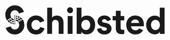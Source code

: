 <svg xmlns="http://www.w3.org/2000/svg" fill="none" viewBox="0 0 152 29">
  <path fill="currentColor" d="m37.818 22.576-3.725-1.272a.202.202 0 0 0-.131.02.184.184 0 0 0-.083.105c-.41 1.289-1.57 2.705-3.815 2.705s-4.473-1.72-4.473-4.783c0-3.064 2.104-4.783 4.439-4.783 1.943 0 3.012 1.092 3.51 2.276.018.07.108.124.178.107l3.851-1.343c.071-.036.107-.125.071-.197-.928-2.633-3.458-5.069-7.7-5.069-4.92 0-8.699 3.78-8.699 9.009 0 5.23 3.85 9.009 8.823 9.009 4.403 0 7.042-2.813 7.843-5.606a.124.124 0 0 0-.001-.11.111.111 0 0 0-.036-.044.12.12 0 0 0-.052-.024Zm58.447-5.069-2.405-.5c-.945-.198-1.534-.662-1.534-1.487 0-.984.946-1.702 2.139-1.702 1.676 0 2.388.95 2.692 1.846.017.107.107.143.178.107l3.423-1.343c.071-.036.107-.107.09-.178-.625-1.756-2.406-3.904-6.418-3.904-3.637 0-6.31 2.507-6.31 5.569 0 2.346 1.48 4.406 4.741 5.105l2.228.537c1.32.286 1.818.823 1.818 1.594 0 .877-.712 1.684-2.228 1.684-1.925 0-2.906-1.164-3.067-2.417 0-.09-.07-.144-.196-.125l-3.601.806a.194.194 0 0 0-.143.178c.284 1.917 2.085 5.086 7.041 5.086 4.457 0 6.578-2.83 6.578-5.605 0-2.471-1.694-4.568-5.027-5.247l.001-.004Zm27.309-7.163c-4.367 0-8.325 3.51-8.325 8.938 0 5.732 4.083 9.08 8.716 9.08 3.458 0 5.9-1.685 7.113-3.977.036-.09 0-.179-.071-.215l-3.404-1.487c-.071-.017-.161 0-.197.071-.642.986-1.747 1.648-3.404 1.648-2.299 0-4.172-1.611-4.279-3.833h11.979c.071 0 .143-.09.143-.144.036-.232.071-.788.071-1.289 0-5.444-3.137-8.794-8.342-8.794v.002Zm3.832 7.075h-7.576c.107-1.54 1.426-3.313 3.797-3.313 2.603 0 3.708 1.63 3.779 3.313Zm23.922-14.58h-4.279c-.071 0-.124.071-.124.144v9.582c-.464-.913-1.854-2.114-4.777-2.114-4.76 0-8.075 3.887-8.075 8.865 0 4.979 3.404 8.938 8.218 8.938 2.245 0 3.975-1.038 4.723-2.383l.018 1.827c0 .07.053.125.143.125h4.153a.15.15 0 0 0 .055-.01.13.13 0 0 0 .046-.032.15.15 0 0 0 .042-.102V2.98c0-.07-.071-.144-.143-.144v.002Zm-8.503 21.33c-2.388 0-4.171-1.808-4.171-4.853 0-3.044 1.836-4.817 4.171-4.817s4.207 1.755 4.207 4.783c0 3.027-1.872 4.89-4.207 4.89v-.002Zm-29.661-.249c-.303.037-.82.09-1.229.09-1.319 0-2.014-.483-2.014-1.987v-7.092h3.261c.07 0 .143-.071.143-.144v-3.78c0-.053-.071-.124-.143-.124h-3.261V5.922a.15.15 0 0 0-.042-.102.14.14 0 0 0-.102-.042h-4.189c-.107 0-.16.071-.16.144l-.017 4.96h-2.906c-.09 0-.143.072-.143.126v3.779a.136.136 0 0 0 .041.102.133.133 0 0 0 .047.031c.017.007.036.01.055.01h2.906v7.899c0 3.296 2.031 5.248 5.329 5.248 1.266 0 2.067-.215 2.495-.358a.198.198 0 0 0 .09-.179v-3.49c0-.09-.071-.162-.161-.125v-.004ZM77.995 10.415c-2.513 0-4.35 1.11-5.115 2.31V2.98a.138.138 0 0 0-.088-.133.149.149 0 0 0-.055-.01h-4.225a.154.154 0 0 0-.143.143v24.7a.14.14 0 0 0 .088.133c.017.007.036.01.055.01h4.153c.09 0 .143-.053.143-.143v-1.917c.891 1.45 2.673 2.49 5.008 2.49 4.83 0 8.004-3.85 8.004-8.972s-2.87-8.865-7.826-8.865h.001ZM77.05 24.17c-2.335 0-4.278-1.792-4.278-4.854 0-3.061 1.943-4.853 4.278-4.853 2.335 0 4.153 1.738 4.153 4.853 0 3.116-1.818 4.854-4.153 4.854ZM64.323 10.88h-4.296c-.09 0-.143.071-.143.125V27.68c0 .09.053.143.143.143h4.296a.137.137 0 0 0 .102-.042.14.14 0 0 0 .041-.101V11.006c0-.054-.07-.125-.143-.125Zm-2.158-8.454c-1.55 0-2.852 1.272-2.852 2.847s1.283 2.812 2.833 2.812c1.694 0 3.013-1.47 2.78-3.135-.16-1.415-1.336-2.507-2.762-2.524h.001Zm-12.494 7.988c-1.604 0-3.494.554-4.563 1.845V2.983c0-.071-.071-.144-.143-.144h-4.296a.137.137 0 0 0-.102.042.138.138 0 0 0-.042.102V27.68c0 .09.054.143.144.143h4.296a.137.137 0 0 0 .102-.042.14.14 0 0 0 .04-.101v-9.834c-.036-1.863 1.053-3.384 3.155-3.384 2.21 0 3.12 1.577 3.12 3.457v9.76a.14.14 0 0 0 .088.133.15.15 0 0 0 .055.011h4.26c.09 0 .143-.053.143-.143V17.149c0-3.726-1.961-6.734-6.257-6.734ZM3.914 14.858a.647.647 0 0 0-.658.662c0 .171.063.338.177.466.143.161.552.52.802.735a.637.637 0 0 0 .41.143.647.647 0 0 0 .66-.662.724.724 0 0 0-.25-.52 9.467 9.467 0 0 1-.678-.608c-.125-.124-.321-.214-.464-.214l.001-.002Zm2.175 1.755a.573.573 0 0 0-.588.591c0 .251.143.43.338.537.124.071.374.161.552.232.124.054.143.054.178.054.427 0 .624-.305.624-.573a.654.654 0 0 0-.357-.574c-.445-.178-.357-.161-.481-.215a.7.7 0 0 0-.268-.054l.002.002Zm2.175.806c-.338-.054-.642.144-.642.5 0 .13.043.257.124.36a.55.55 0 0 0 .323.197c.13.03.26.048.391.054.304 0 .535-.215.535-.52a.57.57 0 0 0-.445-.537c-.107-.018-.231-.037-.284-.054h-.002Zm-2.835-3.457a.61.61 0 0 0-.625.627c0 .215.107.413.197.501.107.107.802.645.945.735.12.067.255.104.391.107a.613.613 0 0 0 .606-.608.723.723 0 0 0-.285-.574 6.368 6.368 0 0 1-.784-.608.648.648 0 0 0-.445-.178v-.002Zm4.492 3.69a.488.488 0 0 0-.498.5c0 .286.214.5.498.5a.488.488 0 0 0 .498-.5c0-.286-.213-.5-.498-.5Zm-1.854-2.169c-.464-.107-.748.125-.748.501 0 .305.177.52.41.591.392.125.535.161.642.161.303 0 .57-.232.57-.573 0-.269-.16-.466-.444-.555-.499-.144-.392-.125-.428-.125h-.002Zm1.854.342a.488.488 0 0 0-.498.5c0 .286.214.501.498.501a.488.488 0 0 0 .498-.5.488.488 0 0 0-.498-.501Zm-2.96-2.956a.599.599 0 0 0-.587.608.7.7 0 0 0 .23.483c.25.215 1.106.716 1.64.877a.588.588 0 0 0 .614-.135.594.594 0 0 0 .172-.42.637.637 0 0 0-.41-.59c-.465-.179-1-.466-1.267-.681a.591.591 0 0 0-.391-.144v.002Zm2.96 1.128a.488.488 0 0 0-.498.5c0 .286.214.501.498.501a.488.488 0 0 0 .498-.5.487.487 0 0 0-.498-.501ZM9.938.637C4.804.637.955 4.594.955 9.467c0 1.953.624 4.173 1.302 4.997.16.198.338.34.605.34.41 0 .713-.305.713-.716a.847.847 0 0 0-.107-.376c-.16-.232.107-.393.23-.178a.785.785 0 0 0 .642.359.69.69 0 0 0 .678-.681.787.787 0 0 0-.107-.394c-.177-.286.107-.393.214-.215a.772.772 0 0 0 .642.377.698.698 0 0 0 .695-.698.766.766 0 0 0-.09-.36 4.397 4.397 0 0 1-.57-2.221c0-2.561 1.763-4.407 4.117-4.407 1.925 0 3.458 1.236 3.958 3.062l4.617-1.504C17.371 3.163 14.054.637 9.938.637Zm5.99 13.503a.647.647 0 0 0 .659-.662.704.704 0 0 0-.178-.466c-.143-.16-.552-.52-.802-.734a.634.634 0 0 0-.41-.144.647.647 0 0 0-.66.662.73.73 0 0 0 .25.52c.215.16.589.52.679.608.124.125.32.215.464.215l-.002.001Zm-2.175-1.755a.573.573 0 0 0 .588-.59c0-.252-.143-.43-.338-.538-.124-.071-.374-.161-.552-.232-.124-.054-.143-.054-.177-.054-.428 0-.625.305-.625.574 0 .286.197.5.357.573.445.179.357.161.482.215a.7.7 0 0 0 .267.054l-.002-.002Zm-2.175-.806c.338.054.642-.144.642-.5a.558.558 0 0 0-.447-.556 2 2 0 0 0-.391-.054c-.304 0-.535.215-.535.52a.57.57 0 0 0 .445.537c.107.017.231.036.285.053h.002Zm2.836 3.457a.61.61 0 0 0 .624-.627.759.759 0 0 0-.197-.5 13.317 13.317 0 0 0-.945-.736.847.847 0 0 0-.391-.107.613.613 0 0 0-.606.608c0 .232.125.466.285.574.231.144.57.412.785.608a.648.648 0 0 0 .445.179v.001ZM9.92 11.347a.488.488 0 0 0 .498-.5.487.487 0 0 0-.498-.501.488.488 0 0 0-.498.5c0 .286.214.501.498.501Zm1.854 2.166c.464.108.748-.125.748-.5 0-.306-.177-.52-.41-.591-.391-.125-.534-.162-.641-.162a.564.564 0 0 0-.571.574c0 .268.16.466.445.554.498.144.391.125.427.125h.002Zm-1.854-.34a.488.488 0 0 0 .498-.5.488.488 0 0 0-.498-.501.488.488 0 0 0-.498.5c0 .287.214.502.498.502Zm2.96 2.955a.6.6 0 0 0 .588-.608.697.697 0 0 0-.231-.484c-.25-.215-1.106-.715-1.64-.877a.758.758 0 0 0-.197-.036.59.59 0 0 0-.418.172.593.593 0 0 0-.17.419c0 .305.214.52.41.59.464.18.999.467 1.266.682a.592.592 0 0 0 .391.144v-.002ZM9.92 15a.488.488 0 0 0 .498-.5.488.488 0 0 0-.498-.502.488.488 0 0 0-.498.501c0 .286.214.5.498.5Zm-.016 13.36c5.134 0 8.983-3.957 8.983-8.83 0-1.953-.624-4.172-1.3-4.997-.16-.198-.338-.34-.605-.34a.694.694 0 0 0-.713.716c0 .125.054.286.107.376.16.232-.107.393-.23.178a.785.785 0 0 0-.642-.358.69.69 0 0 0-.678.68c0 .14.038.274.107.394.177.286-.107.393-.214.215a.772.772 0 0 0-.642-.376.698.698 0 0 0-.695.698c0 .125.037.269.09.359.392.698.57 1.415.57 2.221 0 2.561-1.763 4.407-4.117 4.407-1.925 0-3.458-1.236-3.958-3.064L1.35 22.144c1.123 3.69 4.44 6.216 8.556 6.216l-.002.002Z"/>
</svg>
